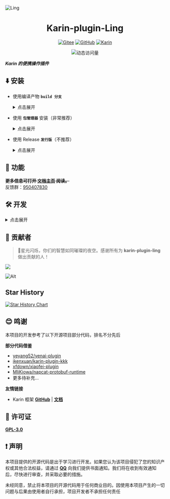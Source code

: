 ![Ling](https://socialify.git.ci/yusheng929/karin-plugin-ling/image?font=Inter&forks=1&issues=1&language=1&name=1&owner=1&pattern=Plus&pulls=1&stargazers=1&theme=Auto)

<div align="center">

# Karin-plugin-Ling

[![Gitee](https://img.shields.io/badge/Gitee-铃插件-black?style=flat-square&logo=gitee)](https://gitee.com/yusheng929/karin-plugin-ling) [![GitHub](https://img.shields.io/badge/GitHub-铃插件-black?style=flat-square&logo=github)](https://github.com/yusheng929/karin-plugin-ling) [![Karin](https://img.shields.io/badge/Karin-black?style=flat-square&logo=dependabot)](https://github.com/KarinJS/Karin)

![动态访问量](https://count.kjchmc.cn/get/@yusheng/karin-plugin-ling?theme=rule34)

</div>

**_Karin 的便携操作插件_**

## ⬇️ 安装

* 使用编译产物 **`build 分支`**
   <details>
   <summary>点击展开</summary>

   1. 克隆源码
   ```sh
   git clone --depth=1 -b build https://github.com/yusheng929/karin-plugin-ling.git ./plugins/karin-plugin-ling/
   ```
   <details>
   <summary>如果你的 git 无法访问至 Github...点击打开查看解决方法</summary>

   > ```sh
   > git clone --depth=1 -b build https://gitee.com/yusheng929/karin-plugin-ling.git ./plugins/karin-plugin-ling/
   > ```

   </details>
   <br>

   2. 安装依赖
   安装依赖，在 **Karin 根目录** 下运行
   ```sh
   pnpm install --filter=karin-plugin-ling
   ```

   </details>

* 使用 **`包管理器`** 安装（非常推荐）
   <details>
   <summary>点击展开</summary>

   在 **Karin 根目录** 下运行
   ```sh
   pnpm add karin-plugin-ling@latest -w
   ```
   </details>

* 使用 Release **`发行版`**（不推荐）
    <details>
    <summary>点击展开</summary>

    <p style="color: red; font-weight: 700;">不推荐该方式，后续只能重复下载 Release 包进行更新，且无法通过 Git 或 包管理器 进行更新</p>
    
    1. 打开 Release 页面: https://github.com/yusheng929/karin-plugin-ling/releases
    2. 找到最新的版本，下载名为 `build.zip` 的压缩包
    3. 在 `plugins/` 目录下解压该压缩包，选择替换所有文件。

    * 完成后相关源码应在 `Karin根目录/plugins/karin-plugin-ling/` 内<br><br>

    解压完成后在插件目录下运行
    ```sh
    pnpm install   
    ```

    或者在 **Karin 根目录** 下运行
    ```sh
    pnpm install --filter=karin-plugin-ling
    ```

    </details>


## 📖 功能

 **~~更多信息可打开 [文档主页](https://yusheng929.github.io/karin-plugin-ling/) 阅读。~~**<br>
反馈群：[950407830](https://qm.qq.com/q/9THnE5GwU0)

## 🛠️ 开发

<details>
<summary>点击展开</summary>

1. [fork](https://github.com/yusheng929/karin-plugin-ling/fork) 本项目到自己的仓库
2. 克隆到本地
```sh
git clone https://github.com/你的GitHub用户名/karin-plugin-ling.git
```
3. 进入项目目录
```sh
cd karin-plugin-ling/
```
4. 初始化开发环境
```sh
pnpm run init
```
5. 安装依赖
```sh
pnpm install
```
6. 启动开发环境 
```sh
pnpm dev
```
</details>

## 🌟 贡献者

> 🌟星光闪烁，你们的智慧如同璀璨的夜空。感谢所有为 **karin-plugin-ling** 做出贡献的人！

<a href="https://github.com/yusheng929/karin-plugin-ling/graphs/contributors">
  <img src="https://contrib.rocks/image?repo=yusheng929/karin-plugin-ling" />
</a>

![Alt](https://repobeats.axiom.co/api/embed/76efd64f02ce043df06e2cd21913a0981b87f069.svg "Repobeats analytics image")

## Star History

<a href="https://star-history.com/#yusheng929/karin-plugin-ling&Date">
 <picture>
   <source media="(prefers-color-scheme: dark)" srcset="https://api.star-history.com/svg?repos=yusheng929/karin-plugin-ling&type=Date&theme=dark" />
   <source media="(prefers-color-scheme: light)" srcset="https://api.star-history.com/svg?repos=yusheng929/karin-plugin-ling&type=Date" />
   <img alt="Star History Chart" src="https://api.star-history.com/svg?repos=yusheng929/karin-plugin-ling&type=Date" />
 </picture>
</a>

## 😊 鸣谢

本项目的开发参考了以下开源项目部分代码，排名不分先后

**部分代码借鉴**

- [yeyang52/yenai-plugin](https://github.com/yeyang52/yenai-plugin)
- [ikenxuan/karin-plugin-kkk](https://github.com/ikenxuan/karin-plugin-kkk)
- [xfdown/xiaofei-plugin](https://github.com/xfdown/xiaofei-plugin)
- [MliKiowa/napcat-protobuf-runtime](https://github.com/MliKiowa/napcat-protobuf-runtime)
- 更多待补充...

**友情链接**
- Karin 框架 [**GitHub**](https://github.com/Karinjs/Karin) | [**文档**](https://karin.fun)

## 🧷 许可证
[**GPL-3.0**](./LICENSE)

## ❗ 声明

本项目提供的开源代码是出于学习进行开发。如果您认为该项目侵犯了您的知识产权或其他合法权益，请通过 **[<i class="fa-brands fa-qq fa-flip"></i> QQ](https://qm.qq.com/q/Y6DoRfJbmo)** 向我们提供书面通知。我们将在收到有效通知后，尽快进行审查，并采取必要的措施。

未经同意，禁止将本项目的开源代码用于任何商业目的。因使用本项目产生的一切问题与后果由使用者自行承担，项目开发者不承担任何责任